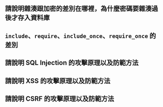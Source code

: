 ## 請說明雜湊跟加密的差別在哪裡，為什麼密碼要雜湊過後才存入資料庫

## `include`、`require`、`include_once`、`require_once` 的差別

## 請說明 SQL Injection 的攻擊原理以及防範方法

##  請說明 XSS 的攻擊原理以及防範方法

##  請說明 CSRF 的攻擊原理以及防範方法